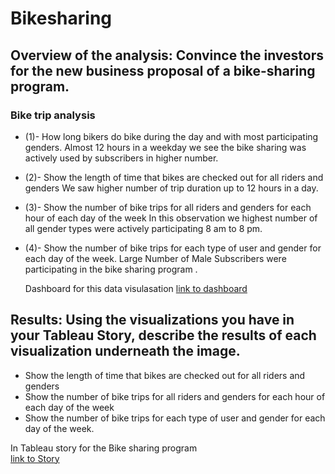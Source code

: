 # Bikesharing

## Overview of the analysis: Convince the investors for the new business proposal of a bike-sharing program. 

### Bike trip analysis
- (1)- How long bikers do bike during the day and with most participating genders.
 Almost 12 hours in a weekday we see the bike sharing was actively used by subscribers in higher number.
	
- (2)- Show the length of time that bikes are checked out for all riders and genders
 We saw higher number of trip duration up to 12 hours in a day.
- (3)-	Show the number of bike trips for all riders and genders for each hour of each day of the week
 In this observation we highest number of all gender types were actively participating 8 am to 8 pm. 

- (4)-	Show the number of bike trips for each type of user and gender for each day of the week.
 	Large Number of Male Subscribers were participating in the bike sharing  program .

	 Dashboard for this data visulasation 
	 [link to dashboard](https://public.tableau.com/views/NYCBikeSharingProgram/Dashboard3?:language=en-US&publish=yes&:display_count=n&:origin=viz_share_link)

## Results: Using the visualizations you have in your Tableau Story, describe the results of each visualization underneath the image.
-  Show the length of time that bikes are checked out for all riders and genders
-  Show the number of bike trips for all riders and genders for each hour of each day of the week
-  Show the number of bike trips for each type of user and gender for each day of the week.

In Tableau story for the Bike sharing program  
[link to Story](https://public.tableau.com/views/NYCBikeSharingProgram/Story4?:language=en-US&publish=yes&:display_count=n&:origin=viz_share_link) 
